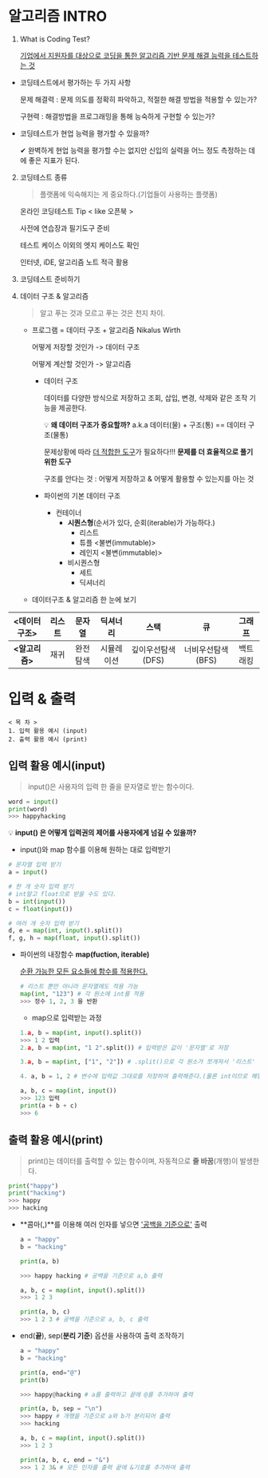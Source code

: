 # 알고리즘 INTRO

1. What is Coding Test?

   <u>기업에서 지원자를 대상으로 코딩을 통한 알고리즘 기반 문제 해결 능력을 테스트하는 것</u>



- 코딩테스트에서 평가하는 두 가지 사항

  문제 해결력 : 문제 의도를 정확히 파악하고, 적절한 해결 방법을 적용할 수 있는가?

  구현력 : 해결방법을 프로그래밍을 통해 능숙하게 구현할 수 있는가?

- 코딩테스트가 현업 능력을 평가할 수 있을까?

  ✔ 완벽하게 현업 능력을 평가할 수는 없지만 신입의 실력을 어느 정도 측정하는 데에 좋은 지표가 된다.



2. 코딩테스트 종류

   > 플랫폼에 익숙해지는 게 중요하다.(기업들이 사용하는 플랫폼)

   온라인 코딩테스트 Tip < like 오픈북 >

   사전에 연습장과 필기도구 준비

   테스트 케이스 이외의 엣지 케이스도 확인

   인터넷, iDE, 알고리즘 노트 적극 활용

   

3. 코딩테스트 준비하기



4. 데이터 구조 & 알고리즘

   > 알고 푸는 것과 모르고 푸는 것은 천지 차이.

   - 프로그램 = 데이터 구조 + 알고리즘 Nikalus Wirth

     어떻게 저장할 것인가 -> 데이터 구조

     어떻게  계산할 것인가 -> 알고리즘

     - 데이터 구조

       데이터를 다양한 방식으로 저장하고 조회, 삽입, 변경, 삭제와 같은 조작 기능을 제공한다.

       💡 **왜 데이터 구조가 중요할까?** a.k.a 데이터(물) + 구조(통) == 데이터 구조(물통)

       문제상황에 따라 <u>더 적합한 도구</u>가 필요하다!!! **문제를 더 효율적으로 풀기 위한 도구**

       구조를 안다는 것 : 어떻게 저장하고 & 어떻게 활용할 수 있는지를 아는 것


     - 파이썬의 기본 데이터 구조
       - 컨테이너
         - **시퀀스형**(순서가 있다, 순회(iterable)가 가능하다.)
           - 리스트
           - 튜플 <불변(immutable)>
           - 레인지 <불변(immutable)>
         - 비시퀀스형
           - 세트
           - 딕셔너리

   


   - 데이터구조 & 알고리즘 한 눈에 보기

| <데이터 구조>  | 리스트 |  문자열  |  딕셔너리  |       스택        |        큐         |  그래프  |
| :------------: | :----: | :------: | :--------: | :---------------: | :---------------: | :------: |
| **<알고리즘>** |  재귀  | 완전탐색 | 시뮬레이션 | 깊이우선탐색(DFS) | 너비우선탐색(BFS) | 백트래킹 |



# 입력 & 출력

````
< 목 차 >
1. 입력 활용 예시 (input)
2. 출력 활용 예시 (print)
````



## 입력 활용 예시(input)

> input()은 사용자의 입력 한 줄을 문자열로 받는 함수이다.

```python
word = input()
print(word)
>>> happyhacking
```

💡 **input() 은 어떻게 입력권의 제어를 사용자에게 넘길 수 있을까?** 



- input()와 map 함수를 이용해 원하는 대로 입력받기

```python
# 문자열 입력 받기
a = input()

# 한 개 숫자 입력 받기
# int말고 float으로 받을 수도 있다.
b = int(input())
c = float(input())

# 여러 개 숫자 입력 받기
d, e = map(int, input().split())
f, g, h = map(float, input().split())
```



- 파이썬의 내장함수 **map(fuction, iterable)**

  <u>순환 가능한 모든 요소들에 함수를 적용한다.</u>

  ```python
  # 리스트 뿐만 아니라 문자열에도 적용 가능
  map(int, "123") # 각 원소에 int를 적용
  >>> 정수 1, 2, 3 을 반환
  ```

  

  - map으로 입력받는 과정

  ```python
  1.a, b = map(int, input().split())
  >>> 1 2 입력
  2.a, b = map(int, "1 2".split()) # 입력받은 값이 '문자열'로 저장
  
  3.a, b = map(int, ["1", "2"]) # .split()으로 각 원소가 쪼개져서 '리스트' 생성
  
  4. a, b = 1, 2 # 변수에 입력값 그대로를 저장하여 출력해준다.(물론 int이므로 해당 숫자는 정수)
  ```

  ```python
  a, b, c = map(int, input())
  >>> 123 입력
  print(a + b + c)
  >>> 6
  ```



## 출력 활용 예시(print)

> print()는 데이터를 출력할 수 있는 함수이며, 자동적으로 **줄 바꿈**(개행)이 발생한다.

```python
print("happy")
print("hacking")
>>> happy
>>> hacking
```



- **콤마(,)**를 이용해 여러 인자를 넣으면 <u>'공백을 기준으로'</u> 출력

  ```python
  a = "happy"
  b = "hacking"
  
  print(a, b)
  
  >>> happy hacking # 공백을 기준으로 a,b 출력
  ```

  ```python
  a, b, c = map(int, input().split())
  >>> 1 2 3
  
  print(a, b, c)
  >>> 1 2 3 # 공백을 기준으로 a, b, c 출력
  ```

  

- end(**끝**), sep(**분리 기준**) 옵션을 사용하여 출력 조작하기

  ```python
  a = "happy"
  b = "hacking"
  
  print(a, end="@")
  print(b)
  
  >>> happy@hacking # a를 출력하고 끝에 @를 추가하여 출력
  
  print(a, b, sep = "\n")
  >>> happy # 개행을 기준으로 a와 b가 분리되어 출력
  >>> hacking
  ```

  ```python
  a, b, c = map(int, input().split())
  >>> 1 2 3
  
  print(a, b, c, end = "&")
  >>> 1 2 3& # 모든 인자를 출력 끝에 &기호를 추가하여 출력
  ```


